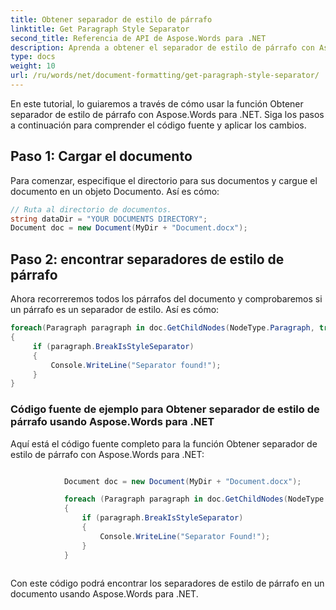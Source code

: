 ```yaml
---
title: Obtener separador de estilo de párrafo
linktitle: Get Paragraph Style Separator
second_title: Referencia de API de Aspose.Words para .NET
description: Aprenda a obtener el separador de estilo de párrafo con Aspose.Words para .NET.
type: docs
weight: 10
url: /ru/words/net/document-formatting/get-paragraph-style-separator/
---
```


En este tutorial, lo guiaremos a través de cómo usar la función Obtener separador de estilo de párrafo con Aspose.Words para .NET. Siga los pasos a continuación para comprender el código fuente y aplicar los cambios.

## Paso 1: Cargar el documento

Para comenzar, especifique el directorio para sus documentos y cargue el documento en un objeto Documento. Así es cómo:

```csharp
// Ruta al directorio de documentos.
string dataDir = "YOUR DOCUMENTS DIRECTORY";
Document doc = new Document(MyDir + "Document.docx");
```

## Paso 2: encontrar separadores de estilo de párrafo

Ahora recorreremos todos los párrafos del documento y comprobaremos si un párrafo es un separador de estilo. Así es cómo:

```csharp
foreach(Paragraph paragraph in doc.GetChildNodes(NodeType.Paragraph, true))
{
     if (paragraph.BreakIsStyleSeparator)
     {
         Console.WriteLine("Separator found!");
     }
}
```

### Código fuente de ejemplo para Obtener separador de estilo de párrafo usando Aspose.Words para .NET

Aquí está el código fuente completo para la función Obtener separador de estilo de párrafo con Aspose.Words para .NET:

```csharp

            Document doc = new Document(MyDir + "Document.docx");

            foreach (Paragraph paragraph in doc.GetChildNodes(NodeType.Paragraph, true))
            {
                if (paragraph.BreakIsStyleSeparator)
                {
                    Console.WriteLine("Separator Found!");
                }
            }
        
```

Con este código podrá encontrar los separadores de estilo de párrafo en un documento usando Aspose.Words para .NET.

